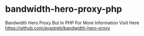 # bandwidth-hero-proxy-php
Bandwidth Hero Proxy But In PHP
For More Information Visit Here 
<br>
https://github.com/ayastreb/bandwidth-hero-proxy
